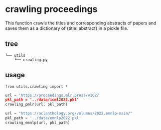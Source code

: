 # crawling proceedings
This function crawls the titles and corresponding abstracts of papers and saves them as a dictionary of {title: abstract} in a pickle file.

## tree
```
└── utils
    └── crawling.py
```
## usage
```
from utils.crawling import *
```

```python
url = 'https://proceedings.mlr.press/v162/
pkl_path = '../data/icml2022.pkl'
crawling_pmlr(url, pkl_path)
```

```python
url = "https://aclanthology.org/volumes/2022.emnlp-main/"
pkl_path = '../data/emnlp2022.pkl'
crawling_emnlp(url, pkl_path)
```